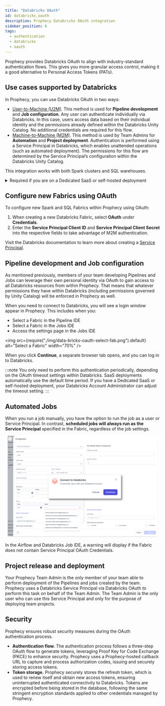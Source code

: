 ```yaml
---
title: "Databricks OAuth"
id: databricks_oauth
description: Prophecy Databricks OAuth integration
sidebar_position: 6
tags:
  - authentication
  - databricks
  - oauth
---
```


Prophecy provides Databricks OAuth to align with industry-standard authentication flows. This gives you more granular access control, making it a good alternative to Personal Access Tokens (PATs).

## Use cases supported by Databricks

In Prophecy, you can use Databricks OAuth in two ways:

- [User-to-Machine (U2M)](https://docs.databricks.com/en/dev-tools/auth/oauth-u2m.html). This method is used for **Pipeline development** and **Job configuration**. Any user can authenticate individually via Databricks. In this case, users access data based on their individual identity and the permissions already defined within the Databricks Unity Catalog. No additional credentials are required for this flow.
- [Machine-to-Machine (M2M)](https://docs.databricks.com/en/dev-tools/auth/oauth-m2m.html). This method is used by Team Admins for **Automation** and **Project deployment**. Authentication is performed using a Service Principal in Databricks, which enables unattended operations (such as automated deployment). The permissions for this flow are determined by the Service Principal’s configuration within the Databricks Unity Catalog.

This integration works with both Spark clusters and SQL warehouses.

<details>
  <summary>Required if you are on a Dedicated SaaS or self-hosted deployment</summary>

### Register Prophecy as an App Connection in Databricks

First, the Databricks Account Admin needs to complete the following steps **once** for your Prophecy deployment:

1. On Databricks, navigate to **Account Settings > App connections**.
2. Create a new App connection for Prophecy. This process generates Databricks OAuth Application fields on the Prophecy side.
3. Under Client ID, copy your **OAuth Client ID** for the application, and share it with your Prophecy Cluster Admin.
4. Under Client secret, select **Generate a client secret**. Share it with your Prophecy Cluster Admin.
5. Click **Save**.

Then, the Prophecy Cluster Admin has to add the Databricks credentials to Prophecy:

1. Navigate to **Admin Settings > Security**.
2. Under **Databrick OAuth Application (U2M)**, paste the **Client ID** and the **Client Secret** into the respective fields.

</details>

## Configure new Fabrics using OAuth

To configure new Spark and SQL Fabrics within Prophecy using OAuth:

1. When creating a new Databricks Fabric, select **OAuth** under **Credentials**.
2. Enter the **Service Principal Client ID** and **Service Principal Client Secret** into the respective fields to take advantage of M2M authentication.

Visit the Databricks documentation to learn more about creating a [Service Principal](https://docs.databricks.com/en/dev-tools/auth/oauth-m2m.html).

## Pipeline development and Job configuration

As mentioned previously, members of your team developing Pipelines and Jobs can leverage their own personal identity via OAuth to gain access to all Databricks resources from within Prophecy. That means that whatever permissions they have within Databricks (including permissions governed by Unity Catalog) will be enforced in Prophecy as well.

When you need to connect to Databricks, you will see a login window appear in Prophecy. This includes when you:

- Select a Fabric in the Pipeline IDE
- Select a Fabric in the Jobs IDE
- Access the settings page in the Jobs IDE

<img
src={require("./img/data-bricks-oauth-select-fab.png").default}
alt="Select a Fabric"
width="70%"
/>

When you click **Continue**, a separate browser tab opens, and you can log in to Databricks.

:::note
You only need to perform this authentication periodically, depending on the OAuth timeout settings within Databricks. SaaS deployments automatically use the default time period. If you have a Dedicated SaaS or self-hosted deployment, your Databricks Account Administrator can adjust the timeout setting.
:::

## Automated Jobs

When you run a job manually, you have the option to run the job as a user or Service Principal. In contrast, **scheduled jobs will always run as the Service Principal** specified in the Fabric, regardless of the job settings.

![Job configuration](img/data-bricks-oauth-job-configuration.png)

In the Airflow and Databricks Job IDE, a warning will display if the Fabric does not contain Service Principal OAuth Credentials.

## Project release and deployment

Your Prophecy Team Admin is the only member of your team able to perform deployment of the Pipelines and jobs created by the team. Prophecy uses a Databricks Service Principal via Databricks OAuth to perform this task on behalf of the Team Admin. The Team Admin is the only user who can use this Service Principal and only for the purpose of deploying team projects.

## Security

Prophecy ensures robust security measures during the OAuth authentication process.

- **Authentication flow.** The authentication process follows a three-step OAuth flow to generate tokens, leveraging Proof Key for Code Exchange (PKCE) to enhance security. Prophecy uses a Prophecy-hosted callback URL to capture and process authorization codes, issuing and securely storing access tokens.
- **Token storage.** Prophecy securely stores the refresh token, which is used to renew itself and obtain new access tokens, ensuring uninterrupted authenticated connectivity to Databricks. Tokens are encrypted before being stored in the database, following the same stringent encryption standards applied to other credentials managed by Prophecy.
